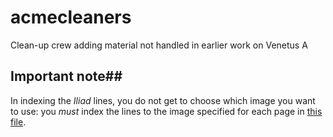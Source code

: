 acmecleaners
============

Clean-up crew adding material not handled in earlier work on Venetus A


## Important note##

In indexing the *Iliad* lines, you do not get to choose which image you want to use:  you *must* index the lines to the image specified for each page in [this file][imglist].

[imglist]: https://github.com/homermultitext/hmt-archive/blob/2014-2/cite/indices/tbsToDefaultImage/venA.csv

